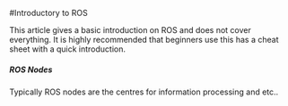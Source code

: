  #Introductory to ROS 
 
 
 This article gives a basic introduction on ROS and does not cover everything. It is highly recommended that beginners use this has a cheat sheet with a quick introduction.
 
 ##### ROS Nodes
 Typically ROS nodes are the centres for information processing and etc..
 
